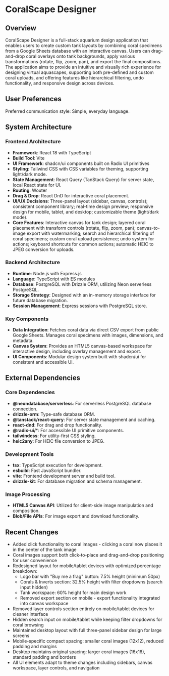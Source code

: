 # CoralScape Designer

## Overview
CoralScape Designer is a full-stack aquarium design application that enables users to create custom tank layouts by combining coral specimens from a Google Sheets database with an interactive canvas. Users can drag-and-drop coral overlays onto tank backgrounds, apply various transformations (rotate, flip, zoom, pan), and export the final compositions. The application aims to provide an intuitive and visually rich experience for designing virtual aquascapes, supporting both pre-defined and custom coral uploads, and offering features like hierarchical filtering, undo functionality, and responsive design across devices.

## User Preferences
Preferred communication style: Simple, everyday language.

## System Architecture

### Frontend Architecture
- **Framework**: React 18 with TypeScript
- **Build Tool**: Vite
- **UI Framework**: shadcn/ui components built on Radix UI primitives
- **Styling**: Tailwind CSS with CSS variables for theming, supporting light/dark mode.
- **State Management**: React Query (TanStack Query) for server state, local React state for UI.
- **Routing**: Wouter
- **Drag & Drop**: React DnD for interactive coral placement.
- **UI/UX Decisions**: Three-panel layout (sidebar, canvas, controls); consistent component library; real-time design preview; responsive design for mobile, tablet, and desktop; customizable theme (light/dark mode).
- **Core Features**: Interactive canvas for tank design; layered coral placement with transform controls (rotate, flip, zoom, pan); canvas-to-image export with watermarking; search and hierarchical filtering of coral specimens; custom coral upload persistence; undo system for actions; keyboard shortcuts for common actions; automatic HEIC to JPEG conversion for uploads.

### Backend Architecture
- **Runtime**: Node.js with Express.js
- **Language**: TypeScript with ES modules
- **Database**: PostgreSQL with Drizzle ORM, utilizing Neon serverless PostgreSQL.
- **Storage Strategy**: Designed with an in-memory storage interface for future database migration.
- **Session Management**: Express sessions with PostgreSQL store.

### Key Components
- **Data Integration**: Fetches coral data via direct CSV export from public Google Sheets. Manages coral specimens with images, dimensions, and metadata.
- **Canvas System**: Provides an HTML5 canvas-based workspace for interactive design, including overlay management and export.
- **UI Components**: Modular design system built with shadcn/ui for consistent and accessible UI.

## External Dependencies

### Core Dependencies
- **@neondatabase/serverless**: For serverless PostgreSQL database connection.
- **drizzle-orm**: Type-safe database ORM.
- **@tanstack/react-query**: For server state management and caching.
- **react-dnd**: For drag and drop functionality.
- **@radix-ui/***: For accessible UI primitive components.
- **tailwindcss**: For utility-first CSS styling.
- **heic2any**: For HEIC file conversion to JPEG.

### Development Tools
- **tsx**: TypeScript execution for development.
- **esbuild**: Fast JavaScript bundler.
- **vite**: Frontend development server and build tool.
- **drizzle-kit**: For database migration and schema management.

### Image Processing
- **HTML5 Canvas API**: Utilized for client-side image manipulation and composition.
- **Blob/File APIs**: For image export and download functionality.

## Recent Changes
- Added click functionality to coral images - clicking a coral now places it in the center of the tank image
- Coral images support both click-to-place and drag-and-drop positioning for user convenience
- Redesigned layout for mobile/tablet devices with optimized percentage breakdown:
  * Logo bar with "Buy me a frag" button: 7.5% height (minimum 50px)
  * Corals & Inverts section: 32.5% height with filter dropdowns (search input hidden)
  * Tank workspace: 60% height for main design work
  * Removed export section on mobile - export functionality integrated into canvas workspace
- Removed layer controls section entirely on mobile/tablet devices for cleaner interface
- Hidden search input on mobile/tablet while keeping filter dropdowns for coral browsing
- Maintained desktop layout with full three-panel sidebar design for large screens
- Mobile-specific compact spacing: smaller coral images (12x12), reduced padding and margins
- Desktop maintains original spacing: larger coral images (16x16), standard padding and borders
- All UI elements adapt to theme changes including sidebars, canvas workspace, layer controls, and navigation